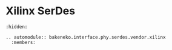 # Xilinx SerDes

```{toctree}
:hidden:
```

```{eval-rst}
.. automodule:: bakeneko.interface.phy.serdes.vendor.xilinx
  :members:
```
